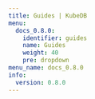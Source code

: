 ```yaml
---
title: Guides | KubeDB
menu:
  docs_0.8.0:
    identifier: guides
    name: Guides
    weight: 40
    pre: dropdown
menu_name: docs_0.8.0
info:
  version: 0.8.0
---
```



